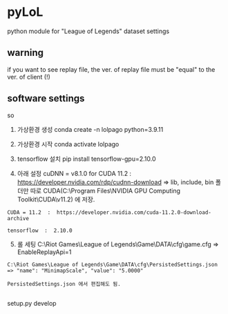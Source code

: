 # pyLoL
python module for "League of Legends" dataset settings 

## warning 

  if you want to see replay file, the ver. of replay file must be "equal" to the ver. of client (!)

## software settings

  

  so
  1. 가상환경 생성
    conda create -n lolpago python=3.9.11
    
  2. 가상환경 시작
    conda activate lolpago

  3. tensorflow 설치
    pip install tensorflow-gpu=2.10.0

  4. 아래 설정
    cuDNN = v8.1.0 for CUDA 11.2  :  https://developer.nvidia.com/rdp/cudnn-download   => lib, include, bin 폴더만 따로 CUDA(C:\Program Files\NVIDIA GPU Computing Toolkit\CUDA\v11.2) 에 저장.

    CUDA = 11.2  :  https://developer.nvidia.com/cuda-11.2.0-download-archive

    tensorflow  :  2.10.0

  5. 롤 세팅
    C:\Riot Games\League of Legends\Game\DATA\cfg\game.cfg => EnableReplayApi=1

    C:\Riot Games\League of Legends\Game\DATA\cfg\PersistedSettings.json => "name": "MinimapScale", "value": "5.0000"
    
    PersistedSettings.json 에서 편집해도 됨.

## <command>
  setup.py develop
